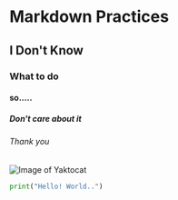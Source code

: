 # Markdown Practices
## I Don't Know
### What to do
#### so.....
##### Don't care about it
###### Thank you

![Image of Yaktocat](https://octodex.github.com/images/yaktocat.png)

``` python
print("Hello! World..")
```
